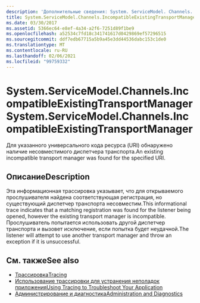 ```yaml
---
description: 'Дополнительные сведения: System. ServiceModel. Channels. Инкомпатибликсистингтранспортманажер'
title: System.ServiceModel.Channels.IncompatibleExistingTransportManager
ms.date: 03/30/2017
ms.assetid: 5366ec64-e8ef-4a34-a2f6-7251d89f1be9
ms.openlocfilehash: a52534c7fd18c341741617d0429869ef57296515
ms.sourcegitcommit: ddf7edb67715a5b9a45e3dd44536dabc153c1de0
ms.translationtype: MT
ms.contentlocale: ru-RU
ms.lasthandoff: 02/06/2021
ms.locfileid: "99759332"
---
```

# <a name="systemservicemodelchannelsincompatibleexistingtransportmanager"></a><span data-ttu-id="7dd8a-103">System.ServiceModel.Channels.IncompatibleExistingTransportManager</span><span class="sxs-lookup"><span data-stu-id="7dd8a-103">System.ServiceModel.Channels.IncompatibleExistingTransportManager</span></span>

<span data-ttu-id="7dd8a-104">Для указанного универсального кода ресурса (URI) обнаружено наличие несовместимого диспетчера транспорта.</span><span class="sxs-lookup"><span data-stu-id="7dd8a-104">An existing incompatible transport manager was found for the specified URI.</span></span>  
  
## <a name="description"></a><span data-ttu-id="7dd8a-105">Описание</span><span class="sxs-lookup"><span data-stu-id="7dd8a-105">Description</span></span>  

 <span data-ttu-id="7dd8a-106">Эта информационная трассировка указывает, что для открываемого прослушивателя найдена соответствующая регистрация, но существующий диспетчер транспорта несовместим.</span><span class="sxs-lookup"><span data-stu-id="7dd8a-106">This informational trace indicates that a matching registration was found for the listener being opened, however the existing transport manager is incompatible.</span></span> <span data-ttu-id="7dd8a-107">Прослушиватель попытается использовать другой диспетчер транспорта и вызовет исключение, если попытка будет неудачной.</span><span class="sxs-lookup"><span data-stu-id="7dd8a-107">The listener will attempt to use another transport manager and throw an exception if it is unsuccessful.</span></span>  
  
## <a name="see-also"></a><span data-ttu-id="7dd8a-108">См. также</span><span class="sxs-lookup"><span data-stu-id="7dd8a-108">See also</span></span>

- [<span data-ttu-id="7dd8a-109">Трассировка</span><span class="sxs-lookup"><span data-stu-id="7dd8a-109">Tracing</span></span>](index.md)
- [<span data-ttu-id="7dd8a-110">Использование трассировки для устранения неполадок приложения</span><span class="sxs-lookup"><span data-stu-id="7dd8a-110">Using Tracing to Troubleshoot Your Application</span></span>](using-tracing-to-troubleshoot-your-application.md)
- [<span data-ttu-id="7dd8a-111">Администрирование и диагностика</span><span class="sxs-lookup"><span data-stu-id="7dd8a-111">Administration and Diagnostics</span></span>](../index.md)
